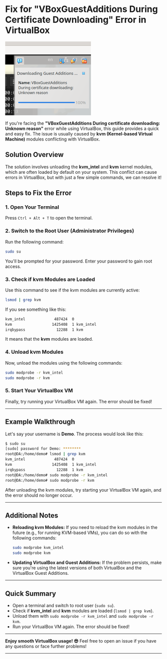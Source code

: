 # Fix for "VBoxGuestAdditions During Certificate Downloading" Error in VirtualBox
![👉](https://github.com/Its-Deepak-Choudhary/virtualbox-vboxguestadditions-fix/blob/master/Error.png)

If you're facing the **"VBoxGuestAdditions During certificate downloading: Unknown reason"** error while using VirtualBox, this guide provides a quick and easy fix. The issue is usually caused by **kvm (Kernel-based Virtual Machine)** modules conflicting with VirtualBox.

## Solution Overview

The solution involves unloading the **kvm_intel** and **kvm** kernel modules, which are often loaded by default on your system. This conflict can cause errors in VirtualBox, but with just a few simple commands, we can resolve it!

## Steps to Fix the Error

### 1. Open Your Terminal

Press `Ctrl + Alt + T` to open the terminal.

### 2. Switch to the Root User (Administrator Privileges)

Run the following command:

```bash
sudo su
```

You'll be prompted for your password. Enter your password to gain root access.

### 3. Check if kvm Modules are Loaded

Use this command to see if the kvm modules are currently active:

```bash
lsmod | grep kvm
```

If you see something like this:

```bash
kvm_intel             487424  0
kvm                  1425408  1 kvm_intel
irqbypass              12288  1 kvm
```

It means that the **kvm** modules are loaded.

### 4. Unload kvm Modules

Now, unload the modules using the following commands:

```bash
sudo modprobe -r kvm_intel
sudo modprobe -r kvm
```

### 5. Start Your VirtualBox VM

Finally, try running your VirtualBox VM again. The error should be fixed!

---

## Example Walkthrough

Let's say your username is **Demo**. The process would look like this:

```bash
$ sudo su
[sudo] password for Demo: ********
root@DA:/home/demo# lsmod | grep kvm
kvm_intel             487424  0
kvm                  1425408  1 kvm_intel
irqbypass              12288  1 kvm
root@DA:/home/demo# sudo modprobe -r kvm_intel
root@DA:/home/demo# sudo modprobe -r kvm
```

After unloading the kvm modules, try starting your VirtualBox VM again, and the error should no longer occur.

---

## Additional Notes

* **Reloading kvm Modules:**
  If you need to reload the kvm modules in the future (e.g., for running KVM-based VMs), you can do so with the following commands:

  ```bash
  sudo modprobe kvm_intel
  sudo modprobe kvm
  ```

* **Updating VirtualBox and Guest Additions:**
  If the problem persists, make sure you're using the latest versions of both VirtualBox and the VirtualBox Guest Additions.

---

## Quick Summary

* Open a terminal and switch to root user (`sudo su`).
* Check if **kvm_intel** and **kvm** modules are loaded (`lsmod | grep kvm`).
* Unload them with `sudo modprobe -r kvm_intel` and `sudo modprobe -r kvm`.
* Run your VirtualBox VM again. The error should be fixed!

---

**Enjoy smooth VirtualBox usage! 😎**
Feel free to open an issue if you have any questions or face further problems!

---
